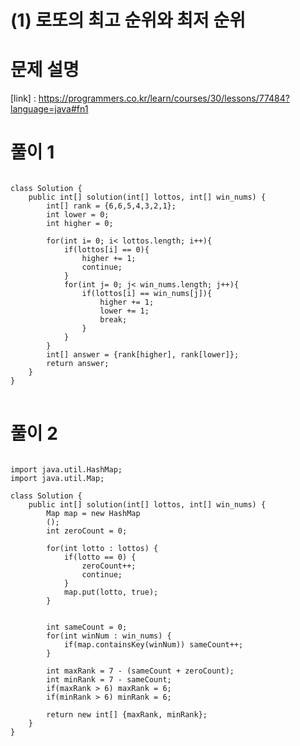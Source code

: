# (1) 로또의 최고 순위와 최저 순위

# 문제 설명

[link] : https://programmers.co.kr/learn/courses/30/lessons/77484?language=java#fn1

# 풀이 1

<pre>
<code>
class Solution {
    public int[] solution(int[] lottos, int[] win_nums) {
        int[] rank = {6,6,5,4,3,2,1};
        int lower = 0;
        int higher = 0;
        
        for(int i= 0; i< lottos.length; i++){
            if(lottos[i] == 0){
                higher += 1;
                continue;
            }
            for(int j= 0; j< win_nums.length; j++){
                if(lottos[i] == win_nums[j]){
                    higher += 1;
                    lower += 1;
                    break;
                }
            }
        }
        int[] answer = {rank[higher], rank[lower]};
        return answer;
    }
}
</code>
</pre>

# 풀이 2

<pre>
<code>
import java.util.HashMap;
import java.util.Map;

class Solution {
    public int[] solution(int[] lottos, int[] win_nums) {
        Map<Integer, Boolean> map = new HashMap<Integer, Boolean>
        ();
        int zeroCount = 0;

        for(int lotto : lottos) {
            if(lotto == 0) {
                zeroCount++;
                continue;
            }
            map.put(lotto, true);
        }


        int sameCount = 0;
        for(int winNum : win_nums) {
            if(map.containsKey(winNum)) sameCount++;
        }

        int maxRank = 7 - (sameCount + zeroCount);
        int minRank = 7 - sameCount;
        if(maxRank > 6) maxRank = 6;
        if(minRank > 6) minRank = 6;

        return new int[] {maxRank, minRank};
    }
}
</code>
</pre>
